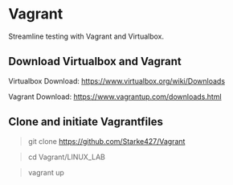 # Vagrant
Streamline testing with Vagrant and Virtualbox.

## Download Virtualbox and Vagrant

Virtualbox Download: https://www.virtualbox.org/wiki/Downloads

Vagrant Download: https://www.vagrantup.com/downloads.html

## Clone and initiate Vagrantfiles

> git clone https://github.com/Starke427/Vagrant

> cd Vagrant/LINUX_LAB

> vagrant up

